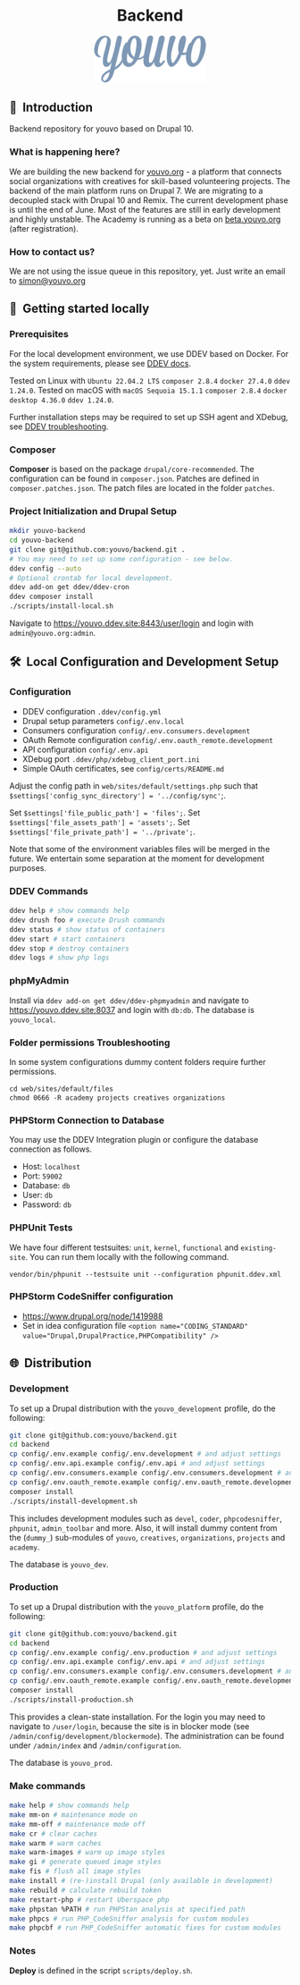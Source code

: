 <h1 align="center">Backend</h1>
<p align="center">
  <img width="200" src="/web/assets/logo.png" alt="youvo Logo">
</p>

## :wave: &nbsp;Introduction

Backend repository for youvo based on Drupal 10.

### What is happening here?

We are building the new backend for [youvo.org](https://www.youvo.org) - a platform that connects social organizations with creatives for skill-based volunteering projects. The backend of the main platform runs on Drupal 7. We are migrating to a decoupled stack with Drupal 10 and Remix. The current development phase is until the end of June. Most of the features are still in early development and highly unstable. The Academy is running as a beta on [beta.youvo.org](https://beta.youvo.org/academy) (after registration).

### How to contact us?

We are not using the issue queue in this repository, yet. Just write an email to simon@youvo.org

## :whale: &nbsp;Getting started locally

### Prerequisites

For the local development environment, we use DDEV based on Docker. For the system requirements, please see [DDEV docs](https://ddev.readthedocs.io/en/stable/).

Tested on Linux with `Ubuntu 22.04.2 LTS` `composer 2.8.4` `docker 27.4.0` `ddev 1.24.0`.
Tested on macOS with `macOS Sequoia 15.1.1` `composer 2.8.4` `docker desktop 4.36.0` `ddev 1.24.0`.

Further installation steps may be required to set up SSH agent and XDebug, see [DDEV troubleshooting](https://ddev.readthedocs.io/en/stable/users/troubleshooting/).

### Composer

**Composer** is based on the package `drupal/core-recommended`. The configuration can be found in `composer.json`. Patches are defined in `composer.patches.json`. The patch files are located in the folder `patches`.

### Project Initialization and Drupal Setup

```bash
mkdir youvo-backend
cd youvo-backend
git clone git@github.com:youvo/backend.git .
# You may need to set up some configuration - see below.
ddev config --auto
# Optional crontab for local development.
ddev add-on get ddev/ddev-cron
ddev composer install
./scripts/install-local.sh
```

Navigate to https://youvo.ddev.site:8443/user/login and login with `admin@youvo.org:admin`.

## :hammer_and_wrench: &nbsp;Local Configuration and Development Setup

### Configuration

- DDEV configuration `.ddev/config.yml`
- Drupal setup parameters `config/.env.local`
- Consumers configuration `config/.env.consumers.development`
- OAuth Remote configuration `config/.env.oauth_remote.development`
- API configuration `config/.env.api`
- XDebug port `.ddev/php/xdebug_client_port.ini`
- Simple OAuth certificates, see `config/certs/README.md`

Adjust the config path in `web/sites/default/settings.php` such that `$settings['config_sync_directory'] = '../config/sync'`;.

Set `$settings['file_public_path'] = 'files';`.
Set `$settings['file_assets_path'] = 'assets';`.
Set `$settings['file_private_path'] = '../private';`.

Note that some of the environment variables files will be merged in the future. We entertain some separation at the moment for development purposes.

### DDEV Commands

```bash
ddev help # show commands help
ddev drush foo # execute Drush commands
ddev status # show status of containers
ddev start # start containers
ddev stop # destroy containers
ddev logs # show php logs
```

### phpMyAdmin

Install via `ddev add-on get ddev/ddev-phpmyadmin` and navigate to https://youvo.ddev.site:8037 and login with `db:db`. The database is `youvo_local`.

### Folder permissions Troubleshooting

In some system configurations dummy content folders require further permissions.

```
cd web/sites/default/files
chmod 0666 -R academy projects creatives organizations
```

### PHPStorm Connection to Database

You may use the DDEV Integration plugin or configure the database connection as follows.

- Host: `localhost`
- Port: `59002`
- Database: `db`
- User: `db`
- Password: `db`

### PHPUnit Tests

We have four different testsuites: `unit`, `kernel`, `functional` and `existing-site`. You can run them locally with the following command.

```
vendor/bin/phpunit --testsuite unit --configuration phpunit.ddev.xml
```

### PHPStorm CodeSniffer configuration

* https://www.drupal.org/node/1419988
* Set in idea configuration file `<option name="CODING_STANDARD" value="Drupal,DrupalPractice,PHPCompatibility" />`

## :globe_with_meridians: &nbsp;Distribution

### Development

To set up a Drupal distribution with the `youvo_development` profile, do the following:

```bash
git clone git@github.com:youvo/backend.git
cd backend
cp config/.env.example config/.env.development # and adjust settings
cp config/.env.api.example config/.env.api # and adjust settings
cp config/.env.consumers.example config/.env.consumers.development # and adjust settings
cp config/.env.oauth_remote.example config/.env.oauth_remote.development # and adjust settings
composer install
./scripts/install-development.sh
```

This includes development modules such as `devel`, `coder`, `phpcodesniffer`, `phpunit`, `admin_toolbar` and more. Also, it will install dummy content from the (`dummy_`) sub-modules of `youvo`, `creatives`, `organizations`, `projects` and `academy`.

The database is `youvo_dev`.

### Production

To set up a Drupal distribution with the `youvo_platform` profile, do the following:

```bash
git clone git@github.com:youvo/backend.git
cd backend
cp config/.env.example config/.env.production # and adjust settings
cp config/.env.api.example config/.env.api # and adjust settings
cp config/.env.consumers.example config/.env.consumers.development # and adjust settings
cp config/.env.oauth_remote.example config/.env.oauth_remote.development # and adjust settings
composer install
./scripts/install-production.sh
```

This provides a clean-state installation. For the login you may need to navigate to `/user/login`, because the site is in blocker mode (see `/admin/config/development/blockermode`). The administration can be found under `/admin/index` and `/admin/configuration`.

The database is `youvo_prod`.

### Make commands

```bash
make help # show commands help
make mm-on # maintenance mode on
make mm-off # maintenance mode off
make cr # clear caches
make warm # warm caches
make warm-images # warm up image styles
make gi # generate queued image styles
make fis # flush all image styles
make install # (re-)install Drupal (only available in development)
make rebuild # calculate rebuild token
make restart-php # restart Uberspace php
make phpstan %PATH # run PHPStan analysis at specified path
make phpcs # run PHP_CodeSniffer analysis for custom modules
make phpcbf # run PHP_CodeSniffer automatic fixes for custom modules
```

### Notes

**Deploy** is defined in the script `scripts/deploy.sh`.
